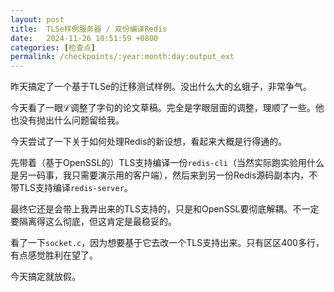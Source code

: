 ```yaml
---
layout: post
title:  TLSe样例服务器 / 双份编译Redis
date:   2024-11-26 10:51:59 +0800
categories: [检查点]
permalink: /checkpoints/:year:month:day:output_ext
---
```


昨天搞定了一个基于TLSe的迁移测试样例。没出什么大的幺蛾子，非常争气。

今天看了一眼ℒ调整了字句的论文草稿。完全是字眼层面的调整，理顺了一些。他也没有抛出什么问题留给我。

今天尝试了一下关于如何处理Redis的新设想，看起来大概是行得通的。

先带着（基于OpenSSL的）TLS支持编译一份`redis-cli`（当然实际跑实验用什么是另一码事，我只需要演示用的客户端），然后来到另一份Redis源码副本内，不带TLS支持编译`redis-server`。

最终它还是会带上我弄出来的TLS支持的，只是和OpenSSL要彻底解耦。不一定要隔离得这么彻底，但这肯定是最稳妥的。

看了一下`socket.c`，因为想要基于它去改一个TLS支持出来。只有区区400多行，有点感觉胜利在望了。

今天搞定就放假。
